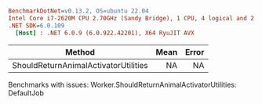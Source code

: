 ``` ini

BenchmarkDotNet=v0.13.2, OS=ubuntu 22.04
Intel Core i7-2620M CPU 2.70GHz (Sandy Bridge), 1 CPU, 4 logical and 2 physical cores
.NET SDK=6.0.109
  [Host] : .NET 6.0.9 (6.0.922.42201), X64 RyuJIT AVX


```
|                               Method | Mean | Error |
|------------------------------------- |-----:|------:|
| ShouldReturnAnimalActivatorUtilities |   NA |    NA |

Benchmarks with issues:
  Worker.ShouldReturnAnimalActivatorUtilities: DefaultJob
